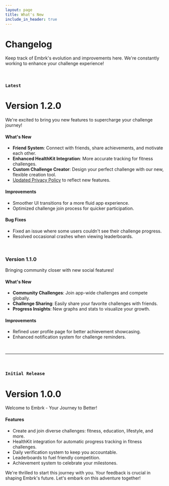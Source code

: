 ```yaml
---
layout: page
title: What's New
include_in_header: true
---
```


# Changelog
Keep track of Embrk's evolution and improvements here. We're constantly working to enhance your challenge experience!

<br>

### `Latest`
# **Version 1.2.0**
We're excited to bring you new features to supercharge your challenge journey!

#### What's New
- **Friend System**: Connect with friends, share achievements, and motivate each other.
- **Enhanced HealthKit Integration**: More accurate tracking for fitness challenges.
- **Custom Challenge Creator**: Design your perfect challenge with our new, flexible creation tool.
- [Updated Privacy Policy](/privacypolicy) to reflect new features.

#### Improvements
- Smoother UI transitions for a more fluid app experience.
- Optimized challenge join process for quicker participation.

#### Bug Fixes
- Fixed an issue where some users couldn't see their challenge progress.
- Resolved occasional crashes when viewing leaderboards.

<br>

### **Version 1.1.0**
Bringing community closer with new social features!

#### What's New
- **Community Challenges**: Join app-wide challenges and compete globally.
- **Challenge Sharing**: Easily share your favorite challenges with friends.
- **Progress Insights**: New graphs and stats to visualize your growth.

#### Improvements
- Refined user profile page for better achievement showcasing.
- Enhanced notification system for challenge reminders.

<br>

________
<br>

### `Initial Release`
# **Version 1.0.0**
Welcome to Embrk - Your Journey to Better!

#### Features
- Create and join diverse challenges: fitness, education, lifestyle, and more.
- HealthKit integration for automatic progress tracking in fitness challenges.
- Daily verification system to keep you accountable.
- Leaderboards to fuel friendly competition.
- Achievement system to celebrate your milestones.

We're thrilled to start this journey with you. Your feedback is crucial in shaping Embrk's future. Let's embark on this adventure together!

<br>